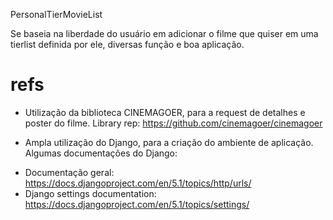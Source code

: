 PersonalTierMovieList

Se baseia na liberdade do usuário em adicionar o filme que quiser em uma tierlist definida por ele, diversas função e boa aplicação.

# refs
- Utilização da biblioteca CINEMAGOER, para a request de detalhes e poster do filme.
Library rep: https://github.com/cinemagoer/cinemagoer

- Ampla utilização do Django, para a criação do ambiente de aplicação. Algumas documentações do Django:
* Documentação geral: https://docs.djangoproject.com/en/5.1/topics/http/urls/
* Django settings documentation: https://docs.djangoproject.com/en/5.1/topics/settings/

